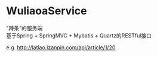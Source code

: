 # WuliaoaService
"辣条"的服务端  
基于Spring + SpringMVC + Mybatis + Quartz的RESTful接口  

e.g. http://latiao.izanpin.com/api/article/1/20 
